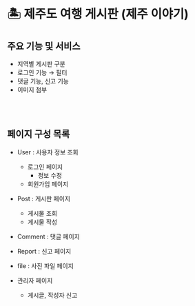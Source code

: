 <br><br>

# 🏝️ 제주도 여행 게시판 (제주 이야기)


## 주요 기능 및 서비스

- 지역별 게시판 구분
- 로그인 기능 → 필터
- 댓글 기능, 신고 기능
- 이미지 첨부

<br><br>

## 페이지 구성 목록

- User : 사용자 정보 조회
    - 로그인 페이지
        - 정보 수정
    - 회원가입 페이지
    
- Post : 게시판 페이지
    - 게시물 조회
    - 게시물 작성

- Comment : 댓글 페이지
- Report : 신고 페이지
- file : 사진 파일 페이지
- 관리자 페이지
    - 게시글, 작성자 신고
